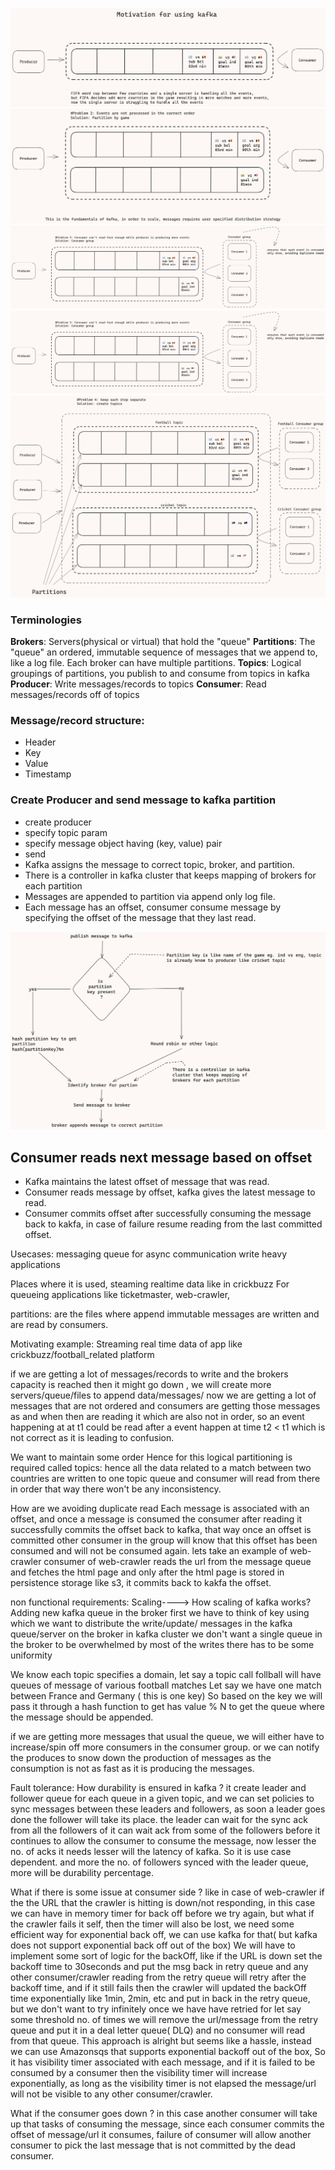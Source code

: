 
![](./image.png)
![](./image%20copy%202.png)
![](./image%20copy%203.png)
![](./image%20copy%203.png)
![](./image%20copy%204.png)

### Terminologies
**Brokers**: Servers(physical or virtual) that hold the "queue"
**Partitions**: The "queue" an ordered, immutable sequence of messages that we append to, like a log file. Each broker can have multiple partitions.
**Topics**: Logical groupings of partitions, you publish to and consume from topics in kafka
**Producer**: Write messages/records to topics
**Consumer**: Read messages/records off of topics

### Message/record structure:
- Header
- Key
- Value
- Timestamp

### Create Producer and send message to kafka partition
- create producer
- specify topic param
- specify message object having (key, value) pair
- send
- Kafka assigns the message to correct topic, broker, and partition.
- There is a controller in kafka cluster that keeps mapping of brokers for each partition 
- Messages are appended to partition via append only log file.
- Each message has an offset, consumer consume message by specifying the offset of the message that they last read.


![](./image%20copy%205.png)

## Consumer reads next message based on offset
- Kafka maintains the latest offset of message that was read.
- Consumer reads message by offset, kafka gives the latest message to read.
- Consumer commits offset after successfully consuming the message back to kakfa, in case of failure resume reading from the last committed offset.








Usecases:
    messaging queue
    for async communication
    write heavy applications
    
Places where it is used, steaming realtime data
like in crickbuzz
For queueing applications like ticketmaster, web-crawler,





partitions: are the files where append immutable messages are written and are read by consumers.


Motivating example:
Streaming real time data of app like crickbuzz/football_related platform

if we are getting a lot of messages/records to write and the brokers capacity is reached then it might go down
, we will create more servers/queue/files to append data/messages/
now we are getting a lot of messages that are not ordered and consumers are getting those messages as and when then are reading it 
which are also not in order, so an event happening at at t1 could be read after a event happen at time t2 < t1 which is not 
correct as it is leading to confusion.

We want to maintain some order
Hence for this logical partitioning is required called topics:
hence all the data related to a match between two countries are written to one topic queue and consumer will
read from there in order that way there won't be any inconsistency.


How are we avoiding duplicate read
Each message is associated with an offset, and once a message is consumed the consumer after reading it successfully commits the offset back to kafka,
that way once an offset is committed other consumer in the group will know that this offset has been consumed and will not be consumed again.
lets take an example of web-crawler consumer of web-crawler reads the url from the message queue and fetches the html page
and only after the html page is stored in persistence storage like s3, it commits back to kakfa the offset.


non functional requirements:
Scaling----> 
How scaling of kafka works?
Adding new kafka queue in the broker
first we have to think of key using which we want to distribute the write/update/ messages in the kafka queue/server on the broker in kafka cluster
we don't want a single queue in the broker to be overwhelmed by most of the writes there has to be some uniformity

We know each topic specifies a domain, let say a topic call follball will have queues of message of various football matches
Let say we have one match between France and Germany ( this is one key) So based on the key we will pass it through a hash function to get
has value % N to get the queue where the message should be appended.

if we are getting more messages that usual the queue, we will either have to increase/spin off more consumers in the consumer group.
or we can notify the produces to snow down the production of messages as the consumption is not as fast as it is producing the messages.


Fault tolerance:
How durability is ensured in kafka ?
it create leader and follower queue for each queue in a given topic,
and we can set policies to sync messages between these leaders and followers, as soon a leader goes done the follower will take its place.
the leader can wait for the sync ack from all the followers of it can wait ack from some of the followers before it continues to allow the consumer  to consume the message,
now lesser the no. of acks it needs lesser will the latency of kafka. So it is use case dependent. and more the no. of followers synced with the leader queue, more will be durability percentage.


What if there is some issue at consumer side ?
like in case of web-crawler if the the URL that the crawler is hitting is down/not responding, in this case we can have in memory timer for back off before we try again, but what if the crawler fails it self,
then the timer will also be lost, we need some efficient way for exponential back off, we can use kafka for that( but kafka does not support exponential back off out of the box)
We will have to implement some sort of logic for the backOff, like if the URL is down set the backoff time to 30seconds and put the msg back in retry queue and any other consumer/crawler reading from the 
retry queue will retry after the backoff time, and if it still fails then the crawler will updated the backOff time exponentially like 1min, 2min, etc and put in back in the retry queue,
but we don't want to try infinitely once we have have retried for let say some threshold no. of times we will remove the url/message from the retry queue and put it in a deal letter queue( DLQ) and no consumer will
read from that queue.
This approach is alright but seems like a hassle, instead we can use Amazonsqs that supports exponential backoff out of the box,
So it has visibility timer associated with each message, and if it is failed to be consumed by a consumer then 
the visibility timer will increase exponentially, as long as the visibility timer is not elapsed the message/url will not be visible to any other consumer/crawler.


What if the consumer goes down ?
in this case another consumer will take up that tasks of consuming the message, since each consumer commits the offset of message/url it consumes, failure of consumer will allow another consumer to pick the last message that is not committed by the dead consumer.




